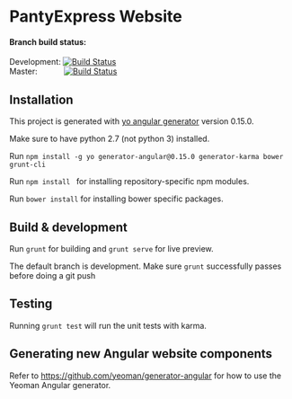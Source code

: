 # PantyExpress Website
#### Branch build status:
Development: [![Build Status](https://snap-ci.com/1GTlvAbHsa6VKzS_bib9k5sH1r4Mfr3yu4YYpw0JZNY/build_image)](https://snap-ci.com/justonian/pantryexpress-web/branch/development)  
Master:&nbsp;&nbsp;&nbsp;&nbsp;&nbsp;&nbsp;&nbsp;&nbsp;&nbsp;&nbsp;&nbsp;&nbsp;[![Build Status](https://snap-ci.com/J3xl57Pyi-W4qdGVdp3H5eEttub9_3N2AfZmZiAkges/build_image)](https://snap-ci.com/justonian/pantryexpress-web/branch/master)

## Installation
This project is generated with [yo angular generator](https://github.com/yeoman/generator-angular)
version 0.15.0.

Make sure to have python 2.7 (not python 3) installed.

Run ```npm install -g yo generator-angular@0.15.0 generator-karma bower grunt-cli```

Run `npm install ` for installing repository-specific npm modules.

Run `bower install` for installing bower specific packages.

## Build & development

Run `grunt` for building and `grunt serve` for live preview.

The default branch is development.
Make sure `grunt` successfully passes before doing a git push

## Testing

Running `grunt test` will run the unit tests with karma.

## Generating new Angular website components

Refer to https://github.com/yeoman/generator-angular for how to use the Yeoman Angular generator.
